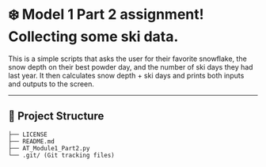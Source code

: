 # ❄️ Model 1 Part 2 assignment! Collecting some ski data.

This is a simple scripts that asks the user for their favorite snowflake, the snow depth on their best powder day, and the number of ski days they had last year. It then calculates snow depth + ski days and prints both inputs and outputs to the screen.

---

## 📂 Project Structure

```plaintext
├── LICENSE
├── README.md
├── AT_Module1_Part2.py
└── .git/ (Git tracking files)
